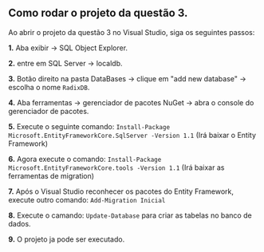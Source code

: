 ## Como rodar o projeto da questão 3.

Ao abrir o projeto da questão 3 no Visual Studio, siga os seguintes passos:

**1.** Aba exibir -> SQL Object Explorer.

**2.** entre em SQL Server -> localdb.

**3.** Botão direito na pasta DataBases -> clique em "add new database" -> escolha o nome `RadixDB`.

**4.** Aba ferramentas -> gerenciador de pacotes NuGet -> abra o console do gerenciador de pacotes.

**5.** Execute o seguinte comando: `Install-Package Microsoft.EntityFrameworkCore.SqlServer -Version 1.1` (Irá baixar o Entity Framework)

**6.** Agora execute o comando: `Install-Package Microsoft.EntityFrameworkCore.tools -Version 1.1` (Irá baixar as ferramentas de migration)

**7.** Após o Visual Studio reconhecer os pacotes do Entity Framework, execute outro comando: `Add-Migration Inicial`

**8.** Execute o camando: `Update-Database` para criar as tabelas no banco de dados.

**9.** O projeto ja pode ser executado.
